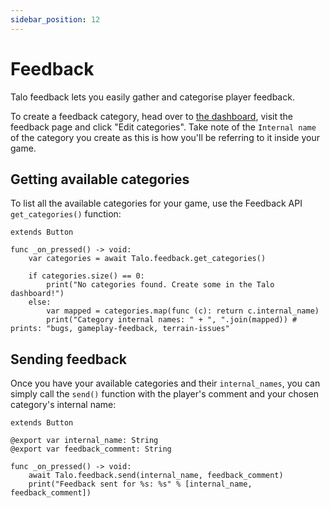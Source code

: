```yaml
---
sidebar_position: 12
---
```


# Feedback

Talo feedback lets you easily gather and categorise player feedback.

To create a feedback category, head over to [the dashboard](https://dashboard.trytalo.com), visit the feedback page and click "Edit categories". Take note of the `Internal name` of the category you create as this is how you'll be referring to it inside your game.

## Getting available categories

To list all the available categories for your game, use the Feedback API `get_categories()` function:

```gdscript title="get_categories_button.gd"
extends Button

func _on_pressed() -> void:
	var categories = await Talo.feedback.get_categories()

  	if categories.size() == 0:
    	print("No categories found. Create some in the Talo dashboard!")
	else:
		var mapped = categories.map(func (c): return c.internal_name)
		print("Category internal names: " + ", ".join(mapped)) # prints: "bugs, gameplay-feedback, terrain-issues"
```

## Sending feedback

Once you have your available categories and their `internal_names`, you can simply call the `send()` function with the player's comment and your chosen category's internal name:

```gdscript title="send_feedback_button.gd"
extends Button

@export var internal_name: String
@export var feedback_comment: String

func _on_pressed() -> void:
	await Talo.feedback.send(internal_name, feedback_comment)
	print("Feedback sent for %s: %s" % [internal_name, feedback_comment])
```
